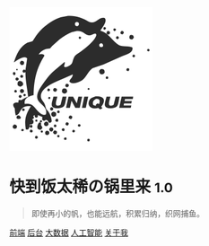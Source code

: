 ![logo](assets/images/framework/icon.svg)

# 快到饭太稀の锅里来 <small>1.0</small>

> 即使再小的帆，也能远航，积累归纳，织网捕鱼。

[前端](Vue/)
[后台](ionic/)
[大数据](Flutter/)
[人工智能](AI)
[关于我](go)



<!-- background image -->

<!-- ![](assets/images/framework/bj.jpg) -->

<!-- background color -->

<!-- ![color](#f0f0f0) -->